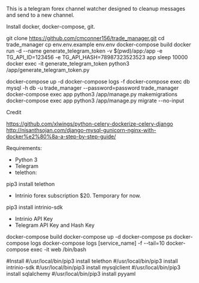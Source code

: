 This is a telegram forex channel watcher designed to cleanup messages and send to a new channel.

Install docker, docker-compose, git.

git clone https://github.com/cmconner156/trade_manager.git
cd trade_manager
cp env.env.example env.env
docker-compose build
docker run -d --name generate_telegram_token -v $(pwd)/app:/app -e TG_API_ID=123456 -e TG_API_HASH=78987323523523 app sleep 10000
docker exec -it generate_telegram_token python3 /app/generate_telegram_token.py



docker-compose up -d
docker-compose logs -f
docker-compose exec db mysql -h db -u trade_manager --password=password trade_manager
docker-compose exec app python3 /app/manage.py makemigrations
docker-compose exec app python3 /app/manage.py migrate --no-input

Credit

https://github.com/xlwings/python-celery-dockerize-celery-django
http://nisanthsojan.com/django-mysql-gunicorn-nginx-with-docker%e2%80%8a-a-step-by-step-guide/



Requirements:

- Python 3
- Telegram
- telethon:

pip3 install telethon

- Intrinio forex subscription $20.  Temporary for now.

pip3 install intrinio-sdk

- Intrinio API Key
- Telegram API Key and Hash Key


docker-compose build
docker-compose up -d
docker-compose ps
docker-compose logs
docker-compose logs [service_name] -f --tail=10
docker-compose exec -it web /bin/bash


#Install
#/usr/local/bin/pip3 install telethon
#/usr/local/bin/pip3 install intrinio-sdk
#/usr/local/bin/pip3 install mysqlclient
#/usr/local/bin/pip3 install sqlalchemy
#/usr/local/bin/pip3 install pyyaml

